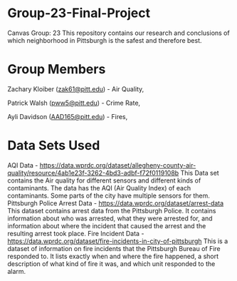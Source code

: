 # Group-23-Final-Project
Canvas Group: 23
This repository contains our research and conclusions of which neighborhood in Pittsburgh is the safest and therefore best.


# Group Members
Zachary Kloiber (zak61@pitt.edu) - Air Quality, 

Patrick Walsh (pww5@pitt.edu) - Crime Rate, 

Ayli Davidson (AAD165@pitt.edu) - Fires, 

# Data Sets Used
AQI Data - https://data.wprdc.org/dataset/allegheny-county-air-quality/resource/4ab1e23f-3262-4bd3-adbf-f72f0119108b
This Data set contains the Air quality for different sensors and different kinds of contaminants. The data has the AQI (Air Quality Index) of each contaminants. Some parts of the city have multiple sensors for them. 
Pittsburgh Police Arrest Data - https://data.wprdc.org/dataset/arrest-data
  This dataset contains arrest data from the Pittsburgh Police.  It contains information about who was arrested, what they were arrested for, and information about where the incident that caused the arrest and the resulting arrest took place. 
Fire Incident Data - https://data.wprdc.org/dataset/fire-incidents-in-city-of-pittsburgh
  This is a dataset of information on fire incidents that the Pittsburgh Bureau of Fire responded to. It lists exactly when and where the fire happened, a short description of what kind of fire it was, and which unit responded to the alarm. 

